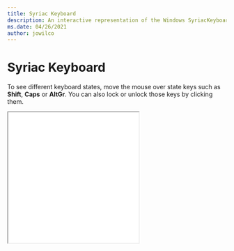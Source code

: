 ```yaml
---
title: Syriac Keyboard
description: An interactive representation of the Windows SyriacKeyboard. To see different keyboard states, click or move the mouse over the state keys.
ms.date: 04/26/2021
author: jowilco
---
```


# Syriac Keyboard

To see different keyboard states, move the mouse over state keys such as **Shift**, **Caps** or **AltGr**. You can also lock or unlock those keys by clicking them.

<iframe src="kbdsyr1.html" height="300"></iframe>
